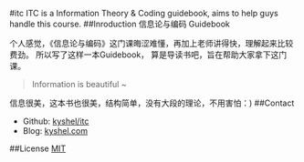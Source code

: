 #itc
ITC is a Information Theory & Coding guidebook, aims to help guys handle this course.
##Inroduction
信息论与编码 Guidebook


个人感觉，《信息论与编码》这门课晦涩难懂，再加上老师讲得快，理解起来比较费劲。
所以写了这样一本Guidebook， 算是导读书吧，旨在帮助大家拿下这门课。

>Information is beautiful ~ 

信息很美，这本书也很美，结构简单，没有大段的理论，不用害怕：)
##Contact
* Github: [kyshel/itc](https://github.com/kyshel/itc)
* Blog: [kyshel.com](http://kyshel.com)


##License
[MIT](https://opensource.org/licenses/MIT)
